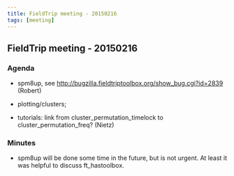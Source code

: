 ```yaml
---
title: FieldTrip meeting - 20150216
tags: [meeting]
---
```


## FieldTrip meeting - 20150216

### Agenda

- spm8up, see <http://bugzilla.fieldtriptoolbox.org/show_bug.cgi?id=2839> (Robert)

- plotting/clusters;

- tutorials: link from cluster_permutation_timelock to cluster_permutation_freq? (Nietz)

### Minutes

- spm8up will be done some time in the future, but is not urgent. At least it was helpful to discuss ft_hastoolbox.

